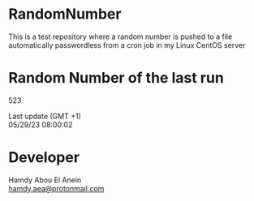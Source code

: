 # RandomNumber    
This is a test repository where a random number is pushed to a file automatically passwordless from a cron job in my Linux CentOS server    
# Random Number of the last run   
523
      
Last update (GMT +1)    
05/29/23 08:00:02
# Developer    
Hamdy Abou El Anein   
hamdy.aea@protonmail.com
